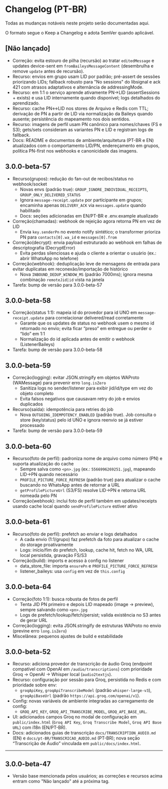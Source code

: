 # Changelog (PT-BR)

Todas as mudanças notáveis neste projeto serão documentadas aqui.

O formato segue o Keep a Changelog e adota SemVer quando aplicável.

## [Não lançado]

- Correção: evita estouro de pilha (recursão) ao tratar `editedMessage` e updates device-sent em `fromBaileysMessageContent` (desembrulha e remove `update` antes de recursão).
- Recurso: envios em grupo usam LID por padrão; pré-assert de sessões priorizando LIDs; fallback robusto para "No sessions" do libsignal e ack 421 com atrasos adaptativos e alternância de addressingMode.
- Recurso: em 1:1 o serviço aprende ativamente PN→LID (assertSessions + exists) e usa LID internamente quando disponível; logs detalhados do aprendizado.
- Recurso: cache PN↔LID nos stores de Arquivo e Redis com TTL; derivação de PN a partir de LID via normalização da Baileys quando ausente; persistência do mapeamento nos dois sentidos.
- Recurso: imagens de perfil usam PN canônico para nomes/chaves (FS e S3); gets/sets consideram as variantes PN e LID e registram logs de fallback.
- Docs: README e documentos de ambiente/arquitetura (PT-BR e EN) atualizados com o comportamento LID/PN, endereçamento em grupos, política PN-first nos webhooks e canonicidade das imagens.

## 3.0.0-beta-57

- Recurso(grupos): redução do fan-out de recibos/status no webhook/socket
  - Novas envs (padrão true): `GROUP_IGNORE_INDIVIDUAL_RECEIPTS`, `GROUP_ONLY_DELIVERED_STATUS`
  - Ignora `message-receipt.update` por participante em grupos; encaminha apenas `DELIVERY_ACK` via `messages.update` quando habilitado
  - Docs: seções adicionadas em EN/PT-BR e .env.example atualizado
- Correção(chamadas): webhook de rejeição agora retorna PN em vez de LID
  - Envia `key.senderPn` no evento notify sintético; o transformer prioriza PN para `contacts[0].wa_id` e `messages[0].from`
- Correção(decrypt): envia payload estruturado ao webhook em falhas de descriptografia (DecryptError)
  - Evita perdas silenciosas e ajuda o cliente a orientar o usuário (ex.: abrir WhatsApp no telefone)
- Correção(webhook): deduplicação leve de mensagens de entrada para evitar duplicatas em reconexão/importação de histórico
  - Nova `INBOUND_DEDUP_WINDOW_MS` (padrão 7000ms); ignora mesma combinação `remoteJid|id` vista na janela
- Tarefa: bump de versão para 3.0.0-beta-57

## 3.0.0-beta-58

- Correção(status 1:1): mapeia id do provedor para id UNO em `message-receipt.update` para correlacionar delivered/read corretamente
  - Garante que os updates de status no webhook usem o mesmo id retornado no envio; evita ficar “preso” em entregue ou perder o “lido” em 1:1
  - Normalização do id aplicada antes de emitir o webhook (ListenerBaileys)
- Tarefa: bump de versão para 3.0.0-beta-58

## 3.0.0-beta-59

- Correção(logging): evitar JSON.stringify em objetos WAProto (WAMessage) para prevenir erro `long.isZero`
  - Sanitiza logs no sender/listener para exibir jid/id/type em vez do objeto completo
  - Evita falsos negativos que causavam retry do job e envios duplicados
- Recurso(saída): idempotência para retries do job
  - Nova `OUTGOING_IDEMPOTENCY_ENABLED` (padrão true). Job consulta o store (key/status) pelo id UNO e ignora reenvio se já estiver processado
- Tarefa: bump de versão para 3.0.0-beta-59

## 3.0.0-beta-60

- Recurso(foto de perfil): padroniza nome de arquivo como número (PN) e suporta atualização do cache
  - Sempre salva como `<pn>.jpg` (ex.: `5566996269251.jpg`), mapeando LID→PN quando necessário
  - `PROFILE_PICTURE_FORCE_REFRESH` (padrão true) para atualizar o cache buscando no WhatsApp antes de retornar a URL
  - `getProfilePictureUrl` (S3/FS) resolve LID→PN e retorna URL nomeada pelo PN
- Correção(webhook): inclui foto de perfil também em updates/receipts usando cache local quando `sendProfilePicture` estiver ativo

## 3.0.0-beta-61

- Recurso(foto de perfil): prefetch ao enviar e logs detalhados
  - A cada envio (1:1/grupo) faz prefetch da foto para atualizar o cache do storage proativamente
  - Logs: início/fim do prefetch, lookup, cache hit, fetch no WA, URL local persistida, gravação FS/S3
- Correção(build): imports e acesso à config no listener
  - data_store_file: importa `ensurePn` e `PROFILE_PICTURE_FORCE_REFRESH`
  - listener_baileys: usa `config` em vez de `this.config`

## 3.0.0-beta-64

- Correção(foto 1:1): busca robusta de fotos de perfil
  - Tenta JID PN primeiro e depois LID mapeado (image → preview), sempre salvando como `<pn>.jpg`
  - Logs de prefetch/lookup/fetch/persist; valida existência no S3 antes de gerar URL
- Correção(logging): evita JSON.stringify de estruturas WAProto no envio (previne erro `long.isZero`)
- Miscelânea: pequenos ajustes de build e estabilidade

## 3.0.0-beta-52

- Recurso: adiciona provedor de transcrição de áudio Groq (endpoint compatível com OpenAI em `/audio/transcriptions`) com prioridade Groq → OpenAI → Whisper local (`audio2textjs`).
- Recurso: configuração por sessão para Groq, persistida no Redis e com prioridade sobre env:
  - `groqApiKey`, `groqApiTranscribeModel` (padrão `whisper-large-v3`), `groqApiBaseUrl` (padrão `https://api.groq.com/openai/v1`).
- Config: novas variáveis de ambiente integradas ao carregamento de config:
  - `GROQ_API_KEY`, `GROQ_API_TRANSCRIBE_MODEL`, `GROQ_API_BASE_URL`.
- UI: adicionados campos Groq no modal de configuração em `public/index.html` (`Groq API Key`, `Groq Transcribe Model`, `Groq API Base URL`) com i18n (EN/PT-BR).
- Docs: adicionados guias de transcrição `docs/TRANSCRIPTION_AUDIO.md` (EN) e `docs/pt-BR/TRANSCRICAO_AUDIO.md` (PT-BR); nova seção “Transcrição de Áudio” vinculada em `public/docs/index.html`.

---

## 3.0.0-beta-47

- Versão base mencionada pelos usuários; as correções e recursos acima entram como "Não lançado" até a próxima tag.

